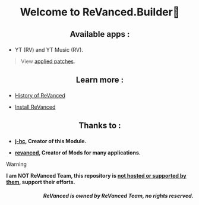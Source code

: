 # <p align="center"> Welcome to ReVanced.Builder🔧

## <p align="center"> Available apps :
- YT (RV) and YT Music (RV).
> View [applied patches](https://github.com/kevinr99089/ReVanced.Builder/blob/main/config.toml).

## <p align="center"> Learn more :
- [History of ReVanced](https://github.com/kevinr99089/ReVanced.Builder/blob/main/history.md)

- [Install ReVanced](https://github.com/kevinr99089/ReVanced.Builder/blob/main/install.md)

## <p align="center"> Thanks to :
- **[j-hc](https://github.com/j-hc), Creator of this Module.**

- **[revanced](https://github.com/ReVanced), Creator of Mods for many applications.**

> [!WARNING]
> **I am NOT ReVanced Team, this repository is [not hosted or supported by them](https://github.com/kevinr99089/Extended.Builder/blob/main/history.md#-warning-), support their efforts.**

##### <p align="right"> **ReVanced is owned by ReVanced Team, no rights reserved.**
